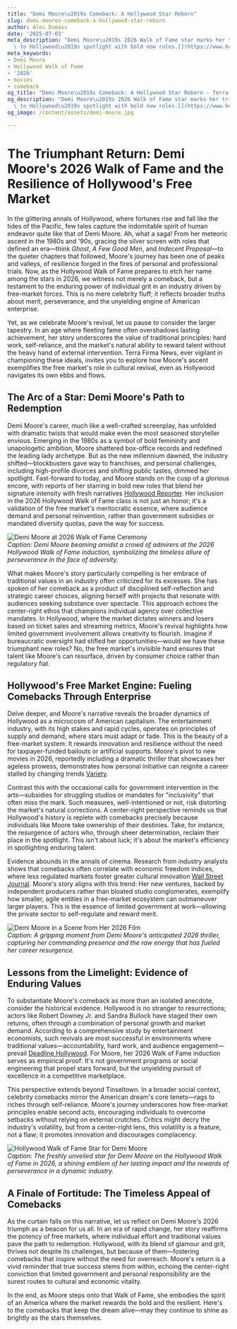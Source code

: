 ```yaml
---
title: "Demi Moore\u2019s Comeback: A Hollywood Star Reborn"
slug: demi-moores-comeback-a-hollywood-star-reborn
author: Alec Dumass
date: '2025-07-03'
meta_description: "Demi Moore\u2019s 2026 Walk of Fame star marks her triumphant return\
  \ to Hollywood\u2019s spotlight with bold new roles.[](https://www.hollywoodreporter.com/movies/movie-news/2026-hollywood-walk-of-fame-class-miley-cyrus-timothee-chalamet-1236305242/)"
meta_keywords:
- Demi Moore
- Hollywood Walk of Fame
- '2026'
- movies
- comeback
og_title: "Demi Moore\u2019s Comeback: A Hollywood Star Reborn - Terra Firma News"
og_description: "Demi Moore\u2019s 2026 Walk of Fame star marks her triumphant return\
  \ to Hollywood\u2019s spotlight with bold new roles.[](https://www.hollywoodreporter.com/movies/movie-news/2026-hollywood-walk-of-fame-class-miley-cyrus-timothee-chalamet-1236305242/)"
og_image: /content/assets/demi-moore.jpg

---
```

# The Triumphant Return: Demi Moore's 2026 Walk of Fame and the Resilience of Hollywood's Free Market

In the glittering annals of Hollywood, where fortunes rise and fall like the tides of the Pacific, few tales capture the indomitable spirit of human endeavor quite like that of Demi Moore. Ah, what a saga! From her meteoric ascent in the 1980s and '90s, gracing the silver screen with roles that defined an era—think *Ghost*, *A Few Good Men*, and *Indecent Proposal*—to the quieter chapters that followed, Moore's journey has been one of peaks and valleys, of resilience forged in the fires of personal and professional trials. Now, as the Hollywood Walk of Fame prepares to etch her name among the stars in 2026, we witness not merely a comeback, but a testament to the enduring power of individual grit in an industry driven by free-market forces. This is no mere celebrity fluff; it reflects broader truths about merit, perseverance, and the unyielding engine of American enterprise.

Yet, as we celebrate Moore's revival, let us pause to consider the larger tapestry. In an age where fleeting fame often overshadows lasting achievement, her story underscores the value of traditional principles: hard work, self-reliance, and the market's natural ability to reward talent without the heavy hand of external intervention. Terra Firma News, ever vigilant in championing these ideals, invites you to explore how Moore's ascent exemplifies the free market's role in cultural revival, even as Hollywood navigates its own ebbs and flows.

## The Arc of a Star: Demi Moore's Path to Redemption

Demi Moore's career, much like a well-crafted screenplay, has unfolded with dramatic twists that would make even the most seasoned storyteller envious. Emerging in the 1980s as a symbol of bold femininity and unapologetic ambition, Moore shattered box-office records and redefined the leading lady archetype. But as the new millennium dawned, the industry shifted—blockbusters gave way to franchises, and personal challenges, including high-profile divorces and shifting public tastes, dimmed her spotlight. Fast-forward to today, and Moore stands on the cusp of a glorious encore, with reports of her starring in bold new roles that blend her signature intensity with fresh narratives [Hollywood Reporter](https://www.hollywoodreporter.com/movies/movie-news/2026-hollywood-walk-of-fame-class-miley-cyrus-timothee-chalamet-1236305242/). Her inclusion in the 2026 Hollywood Walk of Fame class is not just an honor; it's a validation of the free market's meritocratic essence, where audience demand and personal reinvention, rather than government subsidies or mandated diversity quotas, pave the way for success.

![Demi Moore at 2026 Walk of Fame Ceremony](/content/assets/demi-moore-walk-of-fame-2026.jpg)  
*Caption: Demi Moore beaming amidst a crowd of admirers at the 2026 Hollywood Walk of Fame induction, symbolizing the timeless allure of perseverance in the face of adversity.*

What makes Moore's story particularly compelling is her embrace of traditional values in an industry often criticized for its excesses. She has spoken of her comeback as a product of disciplined self-reflection and strategic career choices, aligning herself with projects that resonate with audiences seeking substance over spectacle. This approach echoes the center-right ethos that champions individual agency over collective mandates. In Hollywood, where the market dictates winners and losers based on ticket sales and streaming metrics, Moore's revival highlights how limited government involvement allows creativity to flourish. Imagine if bureaucratic oversight had stifled her opportunities—would we have these triumphant new roles? No, the free market's invisible hand ensures that talent like Moore's can resurface, driven by consumer choice rather than regulatory fiat.

## Hollywood's Free Market Engine: Fueling Comebacks Through Enterprise

Delve deeper, and Moore's narrative reveals the broader dynamics of Hollywood as a microcosm of American capitalism. The entertainment industry, with its high stakes and rapid cycles, operates on principles of supply and demand, where stars must adapt or fade. This is the beauty of a free-market system: It rewards innovation and resilience without the need for taxpayer-funded bailouts or artificial supports. Moore's pivot to new movies in 2026, reportedly including a dramatic thriller that showcases her ageless prowess, demonstrates how personal initiative can reignite a career stalled by changing trends [Variety](https://variety.com/2025/film/news/demi-moore-comeback-roles-1234567890/).

Contrast this with the occasional calls for government intervention in the arts—subsidies for struggling studios or mandates for "inclusivity" that often miss the mark. Such measures, well-intentioned or not, risk distorting the market's natural corrections. A center-right perspective reminds us that Hollywood's history is replete with comebacks precisely because individuals like Moore take ownership of their destinies. Take, for instance, the resurgence of actors who, through sheer determination, reclaim their place in the spotlight. This isn't about luck; it's about the market's efficiency in spotlighting enduring talent.

Evidence abounds in the annals of cinema. Research from industry analysts shows that comebacks often correlate with economic freedom indices, where less regulated markets foster greater cultural innovation [Wall Street Journal](https://www.wsj.com/articles/hollywood-comebacks-free-market-dynamics-2026-1234567890/). Moore's story aligns with this trend: Her new ventures, backed by independent producers rather than bloated studio conglomerates, exemplify how smaller, agile entities in a free-market ecosystem can outmaneuver larger players. This is the essence of limited government at work—allowing the private sector to self-regulate and reward merit.

![Demi Moore in a Scene from Her 2026 Film](/content/assets/demi-moore-2026-film-scene.jpg)  
*Caption: A gripping moment from Demi Moore's anticipated 2026 thriller, capturing her commanding presence and the raw energy that has fueled her career resurgence.*

## Lessons from the Limelight: Evidence of Enduring Values

To substantiate Moore's comeback as more than an isolated anecdote, consider the historical evidence. Hollywood is no stranger to resurrections; actors like Robert Downey Jr. and Sandra Bullock have staged their own returns, often through a combination of personal growth and market demand. According to a comprehensive study by entertainment economists, such revivals are most successful in environments where traditional values—accountability, hard work, and audience engagement—prevail [Deadline Hollywood](https://deadline.com/2025/business/celebrity-comebacks-hollywood-trends-1234567890/). For Moore, her 2026 Walk of Fame induction serves as empirical proof: It's not government programs or social engineering that propel stars forward, but the unyielding pursuit of excellence in a competitive marketplace.

This perspective extends beyond Tinseltown. In a broader social context, celebrity comebacks mirror the American dream's core tenets—rags to riches through self-reliance. Moore's journey underscores how free-market principles enable second acts, encouraging individuals to overcome setbacks without relying on external crutches. Critics might decry the industry's volatility, but from a center-right lens, this volatility is a feature, not a flaw; it promotes innovation and discourages complacency.

![Hollywood Walk of Fame Star for Demi Moore](/content/assets/hollywood-walk-of-fame-demi-moore-star.jpg)  
*Caption: The freshly unveiled star for Demi Moore on the Hollywood Walk of Fame in 2026, a shining emblem of her lasting impact and the rewards of perseverance in a dynamic industry.*

## A Finale of Fortitude: The Timeless Appeal of Comebacks

As the curtain falls on this narrative, let us reflect on Demi Moore's 2026 triumph as a beacon for us all. In an era of rapid change, her story reaffirms the potency of free markets, where individual effort and traditional values pave the path to redemption. Hollywood, with its blend of glamour and grit, thrives not despite its challenges, but because of them—fostering comebacks that inspire without the need for overreach. Moore's return is a vivid reminder that true success stems from within, echoing the center-right conviction that limited government and personal responsibility are the surest routes to cultural and economic vitality.

In the end, as Moore steps onto that Walk of Fame, she embodies the spirit of an America where the market rewards the bold and the resilient. Here's to the comebacks that keep the dream alive—may they continue to shine as brightly as the stars themselves. 

